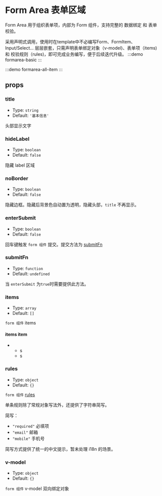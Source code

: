 # Form Area 表单区域

Form Area 用于组织表单项，内部为 Form 组件，支持完整的 数据绑定 和 表单校验。

采用声明式调用，使用时在template中不必编写Form、FormItem、Input/Select... 层层嵌套，只需声明表单绑定对象（v-model)、表单项（items) 和 校验规则（rules)，即可完成业务编写，便于后续迭代升级。
:::demo formarea-basic
:::

<!-- :::demo formarea-noborder-mutil
::: -->

:::demo formarea-all-item
:::

## props

### title
- Type: `string`
- Default: `'基本信息'`

头部显示文字

### hideLabel
- Type: `boolean`
- Default: `false`

隐藏 label 区域

### noBorder
- Type: `boolean`
- Default: `false`

隐藏边框。隐藏后背景色自动置为透明，隐藏头部，`title` 不再显示。

### enterSubmit
- Type: `boolean`
- Default: `false`

回车键触发 `form 组件` 提交。提交方法为 [submitFn](#submitfn)

### submitFn
- Type: `function`
- Default: `undefined`

当 `enterSubmit` 为`true`时需要提供此方法。





### items
- Type: `array`
- Default: `[]`

`form 组件` items

#### items item
-  
  - s
  - s

### rules
- Type: `object`
- Default: `{}`

`form 组件` [rules](form.md#rules)

单条规则除了常规对象写法外，还提供了字符串简写。

简写：
- `"required"` 必填项
- `"email"` 邮箱
- `"mobile"` 手机号

简写方式提供了统一的中文提示，暂未处理 i18n 的场景。

### v-model
- Type: `object`
- Default: `{}`

`form 组件` v-model 双向绑定对象


